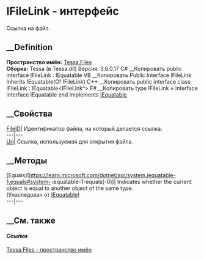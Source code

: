 # IFileLink - интерфейс
Ссылка на файл.
## __Definition
 **Пространство имён:** [Tessa.Files](N_Tessa_Files.htm)  
 **Сборка:** Tessa (в Tessa.dll) Версия: 3.6.0.17
C# __Копировать
     public interface IFileLink : IEquatable<IFileLink>
VB __Копировать
     Public Interface IFileLink
    	Inherits IEquatable(Of IFileLink)
C++ __Копировать
     public interface class IFileLink : IEquatable<IFileLink^>
F# __Копировать
     type IFileLink = 
        interface
            interface IEquatable<IFileLink>
        end
Implements
    [IEquatable](https://learn.microsoft.com/dotnet/api/system.iequatable-1)<IFileLink>
##  __Свойства
[FileID](P_Tessa_Files_IFileLink_FileID.htm)| Идентификатор файла, на который
делается ссылка.  
---|---  
[Uri](P_Tessa_Files_IFileLink_Uri.htm)| Ссылка, используемая для открытия
файла.  
##  __Методы
[Equals](https://learn.microsoft.com/dotnet/api/system.iequatable-1.equals#system-
iequatable-1-equals\(-0\))| Indicates whether the current object is equal to
another object of the same type.  
(Унаследован от
[IEquatable](https://learn.microsoft.com/dotnet/api/system.iequatable-1)<IFileLink>)  
---|---  
##  __См. также
#### Ссылки
[Tessa.Files - пространство имён](N_Tessa_Files.htm)
